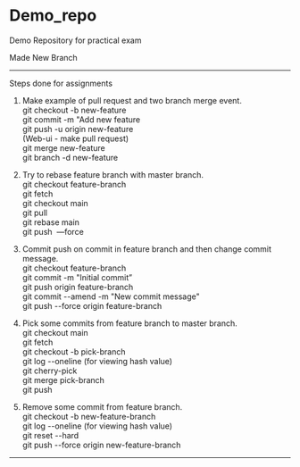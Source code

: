 # Demo_repo
Demo Repository for practical exam

Made New Branch


------------------------------------------------------------------------------------
Steps done for assignments

1)  Make example of pull request and two branch merge event.<br>
git checkout -b new-feature<br>
git commit -m "Add new feature<br>
git push -u origin new-feature<br>
(Web-ui - make pull request)<br>
git merge new-feature<br>
git branch -d new-feature<br>

2) Try to rebase feature branch with master branch.<br>
git checkout feature-branch<br>
git fetch<br>
git checkout main<br>
git pull<br>
git rebase main<br>
git push  —force<br>

3) Commit push on commit in feature branch and then change commit message.<br>
git checkout feature-branch<br>
git commit -m "Initial commit”<br>
git push origin feature-branch<br>
git commit --amend -m "New commit message"<br>
git push --force origin feature-branch<br>

4) Pick some commits from feature branch to master branch.<br>
git checkout main<br>
git fetch<br>
git checkout -b pick-branch<br>
git log --oneline (for viewing hash value)<br>
git cherry-pick <commit-hash><br>
git merge pick-branch<br>
git push<br>

5) Remove some commit from feature branch.<br>
git checkout -b new-feature-branch<br>
git log --oneline (for viewing hash value)<br>
git reset --hard <commit-hash><br>
git push --force origin new-feature-branch<br>

------------------------------------------------------------------------------------
